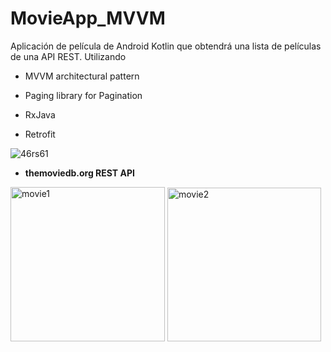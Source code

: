 # MovieApp_MVVM
Aplicación de película de Android Kotlin que obtendrá una lista de películas de una API REST. Utilizando  

- MVVM architectural pattern 

- Paging library for Pagination 

- RxJava

- Retrofit


![46rs61](https://user-images.githubusercontent.com/66187218/86085796-72041980-ba76-11ea-8e39-10d435fbfa6f.gif)

- **themoviedb.org REST API**


<img width="247" alt="movie1" src="https://user-images.githubusercontent.com/66187218/86086000-f5256f80-ba76-11ea-81f3-d2dc0429f7b6.png">


<img width="246" alt="movie2" src="https://user-images.githubusercontent.com/66187218/86086004-f6ef3300-ba76-11ea-9b22-9a3357b3ea19.png">
